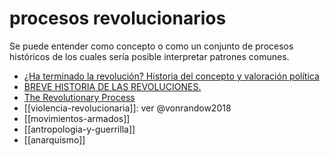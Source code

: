 # procesos revolucionarios
Se puede entender como concepto o como un conjunto de procesos históricos de los cuales sería posible interpretar patrones comunes.

- [¿Ha terminado la revolución? Historia del concepto y valoración política](http://www.scielo.org.mx/scielo.php?script=sci_arttext&pid=S1665-05652009000200001)
- [BREVE HISTORIA DE LAS REVOLUCIONES.](https://traficantes.net/nociones-comunes/breve-historia-de-las-revoluciones)
- [The Revolutionary Process](https://www.jstor.org/stable/2572010?seq=1)
- [[violencia-revolucionaria]]: ver @vonrandow2018
- [[movimientos-armados]]
- [[antropologia-y-guerrilla]]
- [[anarquismo]]
